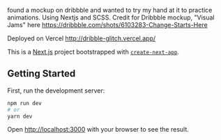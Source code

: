 found a mockup on dribbble and wanted to try my hand at it to practice animations. Using Nextjs and SCSS. Credit for Dribbble mockup, "Visual Jams" here https://dribbble.com/shots/6103283-Change-Starts-Here

Deployed on Vercel
http://dribble-glitch.vercel.app/



This is a [Next.js](https://nextjs.org/) project bootstrapped with [`create-next-app`](https://github.com/vercel/next.js/tree/canary/packages/create-next-app).

## Getting Started

First, run the development server:

```bash
npm run dev
# or
yarn dev
```

Open [http://localhost:3000](http://localhost:3000) with your browser to see the result.



